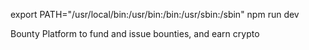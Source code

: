export PATH="/usr/local/bin:/usr/bin:/bin:/usr/sbin:/sbin"
npm run dev

Bounty Platform to fund and issue bounties, and earn crypto